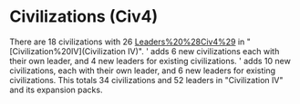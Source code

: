 # Civilizations (Civ4)

There are 18 civilizations with 26 [Leaders%20%28Civ4%29](leaders) in "[Civilization%20IV](Civilization IV)". ' adds 6 new civilizations each with their own leader, and 4 new leaders for existing civilizations. ' adds 10 new civilizations, each with their own leader, and 6 new leaders for existing civilizations. This totals 34 civilizations and 52 leaders in "Civilization IV" and its expansion packs.